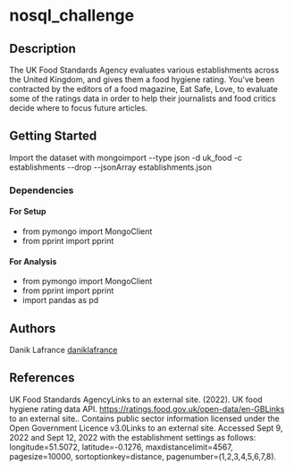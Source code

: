 # nosql_challenge

## Description

The UK Food Standards Agency evaluates various establishments across the United Kingdom, and gives them a food hygiene rating. You've been contracted by the editors of a food magazine, Eat Safe, Love, to evaluate some of the ratings data in order to help their journalists and food critics decide where to focus future articles.

## Getting Started

Import the dataset with mongoimport --type json -d uk_food -c establishments --drop --jsonArray establishments.json

### Dependencies

#### For Setup

* from pymongo import MongoClient
* from pprint import pprint

#### For Analysis

* from pymongo import MongoClient
* from pprint import pprint
* import pandas as pd

## Authors

Danik Lafrance
[daniklafrance]([https://github.com/daniklafrance])

## References

UK Food Standards AgencyLinks to an external site. (2022). UK food hygiene rating data API. https://ratings.food.gov.uk/open-data/en-GBLinks to an external site.. Contains public sector information licensed under the Open Government Licence v3.0Links to an external site.
Accessed Sept 9, 2022 and Sept 12, 2022 with the establishment settings as follows: longitude=51.5072, latitude=-0.1276, maxdistancelimit=4567, pagesize=10000, sortoptionkey=distance, pagenumber=(1,2,3,4,5,6,7,8).